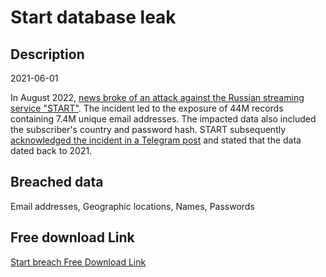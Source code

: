 # Start database leak

## Description

2021-06-01

In August 2022, <a href="https://meduza.io/news/2022/08/28/v-set-popali-dannye-44-millionov-polzovateley-onlayn-kinoteatra-start" target="_blank" rel="noopener">news broke of an attack against the Russian streaming service &quot;START&quot;</a>. The incident led to the exposure of 44M records containing 7.4M unique email addresses. The impacted data also included the subscriber's country and password hash. START subsequently <a href="https://t.me/start_shows/1181" target="_blank" rel="noopener">acknowledged the incident in a Telegram post</a> and stated that the data dated back to 2021.

## Breached data

Email addresses, Geographic locations, Names, Passwords

## Free download Link

[Start breach Free Download Link](https://tinyurl.com/2b2k277t)